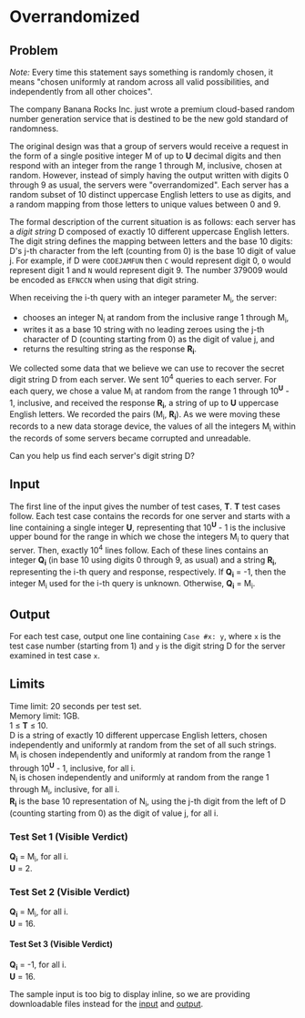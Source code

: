# Overrandomized

## Problem

*Note:* Every time this statement says something is randomly chosen, it means "chosen uniformly at random across all valid possibilities, and independently from all other choices".

The company Banana Rocks Inc. just wrote a premium cloud-based random number generation service that is destined to be the new gold standard of randomness.

The original design was that a group of servers would receive a request in the form of a single positive integer M of up to **U** decimal digits and then respond with an integer from the range 1 through M, inclusive, chosen at random. However, instead of simply having the output written with digits 0 through 9 as usual, the servers were "overrandomized". Each server has a random subset of 10 distinct uppercase English letters to use as digits, and a random mapping from those letters to unique values between 0 and 9.

The formal description of the current situation is as follows: each server has a *digit string* D composed of exactly 10 different uppercase English letters. The digit string defines the mapping between letters and the base 10 digits: D's j-th character from the left (counting from 0) is the base 10 digit of value j. For example, if D were `CODEJAMFUN` then `C` would represent digit 0, `O` would represent digit 1 and `N` would represent digit 9. The number 379009 would be encoded as `EFNCCN` when using that digit string.

When receiving the i-th query with an integer parameter M<sub>i</sub>, the server:

-   chooses an integer N<sub>i</sub> at random from the inclusive range 1 through M<sub>i</sub>,
-   writes it as a base 10 string with no leading zeroes using the j-th character of D (counting starting from 0) as the digit of value j, and
-   returns the resulting string as the response **R<sub>i</sub>**.

We collected some data that we believe we can use to recover the secret digit string D from each server. We sent 10<sup>4</sup> queries to each server. For each query, we chose a value M<sub>i</sub> at random from the range 1 through 10<sup>**U**</sup> - 1, inclusive, and received the response **R<sub>i</sub>**, a string of up to **U** uppercase English letters. We recorded the pairs (M<sub>i</sub>, **R<sub>i</sub>**). As we were moving these records to a new data storage device, the values of all the integers M<sub>i</sub> within the records of some servers became corrupted and unreadable.

Can you help us find each server's digit string D?

## Input

The first line of the input gives the number of test cases, **T**. **T** test cases follow. Each test case contains the records for one server and starts with a line containing a single integer **U**, representing that 10<sup>**U**</sup> - 1 is the inclusive upper bound for the range in which we chose the integers M<sub>i</sub> to query that server. Then, exactly 10<sup>4</sup> lines follow. Each of these lines contains an integer **Q<sub>i</sub>** (in base 10 using digits 0 through 9, as usual) and a string **R<sub>i</sub>**, representing the i-th query and response, respectively. If **Q<sub>i</sub>** = -1, then the integer M<sub>i</sub> used for the i-th query is unknown. Otherwise, **Q<sub>i</sub>** = M<sub>i</sub>.

## Output

For each test case, output one line containing `Case #x: y`, where `x` is the test case number (starting from 1) and `y` is the digit string D for the server examined in test case `x`.

## Limits

Time limit: 20 seconds per test set.\
Memory limit: 1GB.\
1 ≤ **T** ≤ 10.\
D is a string of exactly 10 different uppercase English letters, chosen independently and uniformly at random from the set of all such strings.\
M<sub>i</sub> is chosen independently and uniformly at random from the range 1 through 10<sup>**U**</sup> - 1, inclusive, for all i.\
N<sub>i</sub> is chosen independently and uniformly at random from the range 1 through M<sub>i</sub>, inclusive, for all i.\
**R<sub>i</sub>** is the base 10 representation of N<sub>i</sub>, using the j-th digit from the left of D (counting starting from 0) as the digit of value j, for all i.

### Test Set 1 (Visible Verdict)

**Q<sub>i</sub>** = M<sub>i</sub>, for all i.\
**U** = 2.

### Test Set 2 (Visible Verdict)

**Q<sub>i</sub>** = M<sub>i</sub>, for all i.\
**U** = 16.

#### Test Set 3 (Visible Verdict)

**Q<sub>i</sub>** = -1, for all i.\
**U** = 16.

The sample input is too big to display inline, so we are providing downloadable files instead for the [input](./input.txt) and [output](./output.txt).